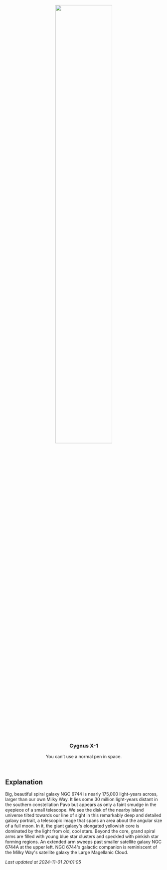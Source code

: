 <p align='center'>
    <img src='https://apod.nasa.gov/apod/image/2411/NGC6744_V2_8_sm1024.jpg' width='60%' />
    <h3 align="center">Cygnus X-1</h3>
    <p align="center">You can’t use a normal pen in space.</p>
</p>
<br/>

Explanation
--
Big, beautiful spiral galaxy NGC 6744 is nearly 175,000 light-years across, larger than our own Milky Way. It lies some 30 million light-years distant in the southern constellation Pavo but appears as only a faint smudge in the eyepiece of a small telescope. We see the disk of the nearby island universe tilted towards our line of sight in this remarkably deep and detailed galaxy portrait, a telescopic image that spans an area about the angular size of a full moon. In it, the giant galaxy's elongated yellowish core is dominated by the light from old, cool stars. Beyond the core, grand spiral arms are filled with young blue star clusters and speckled with pinkish star forming regions. An extended arm sweeps past smaller satellite galaxy NGC 6744A at the upper left. NGC 6744's galactic companion is reminiscent of the Milky Way's satellite galaxy the Large Magellanic Cloud.


*Last updated at 2024-11-01 20:01:05*
